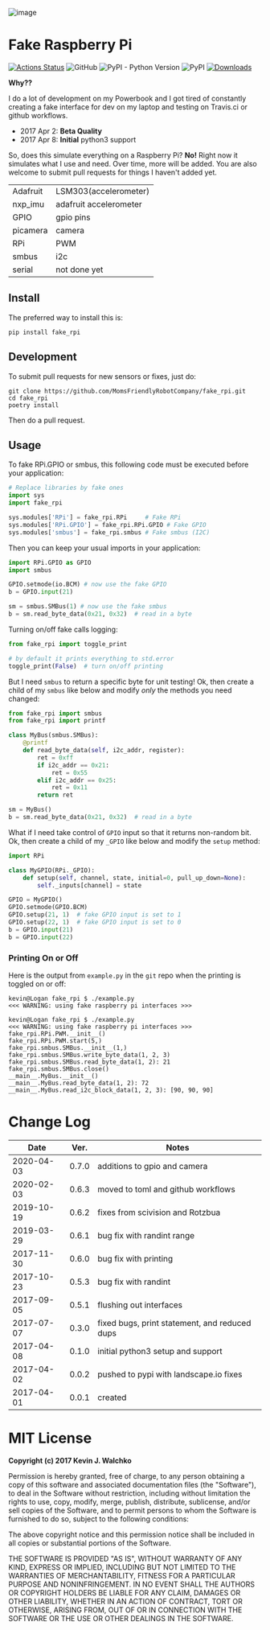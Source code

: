![image](https://raw.githubusercontent.com/MomsFriendlyRobotCompany/fake_rpi/master/pics/pi-python.jpg)

# Fake Raspberry Pi

[![Actions Status](https://github.com/MomsFriendlyRobotCompany/fake_rpi/workflows/CheckPackage/badge.svg)](https://github.com/MomsFriendlyRobotCompany/fake_rpi/actions)
![GitHub](https://img.shields.io/github/license/MomsFriendlyRobotCompany/fake_rpi)
![PyPI - Python Version](https://img.shields.io/pypi/pyversions/fake_rpi)
![PyPI](https://img.shields.io/pypi/v/fake_rpi)
[![Downloads](https://img.shields.io/pypi/dm/fake_rpi.svg)](https://img.shields.io/pypi/dm/fake_rpi.svg)

**Why??**

I do a lot of development on my Powerbook and I got tired of constantly
creating a fake interface for dev on my laptop and testing on Travis.ci or github workflows.

-   2017 Apr 2: **Beta Quality**
-   2017 Apr 8: **Initial** python3 support

So, does this simulate everything on a Raspberry Pi? **No!** Right now
it simulates what I use and need. Over time, more will be added. You are
also welcome to submit pull requests for things I haven\'t added yet.

|          |                       |
| -------- | --------------------- |
| Adafruit | LSM303(accelerometer) |
| nxp_imu  | adafruit accelerometer|
| GPIO     | gpio pins             |
| picamera | camera                |
| RPi      | PWM                   |
| smbus    | i2c                   |
| serial   | not done yet          |

## Install

The preferred way to install this is:

```
pip install fake_rpi
```

## Development

To submit pull requests for new sensors or fixes, just do:

```
git clone https://github.com/MomsFriendlyRobotCompany/fake_rpi.git
cd fake_rpi
poetry install
```

Then do a pull request.

## Usage

To fake RPi.GPIO or smbus, this following
code must be executed before your application:

```python
# Replace libraries by fake ones
import sys
import fake_rpi

sys.modules['RPi'] = fake_rpi.RPi     # Fake RPi
sys.modules['RPi.GPIO'] = fake_rpi.RPi.GPIO # Fake GPIO
sys.modules['smbus'] = fake_rpi.smbus # Fake smbus (I2C)
```

Then you can keep your usual imports in your application:

```python
import RPi.GPIO as GPIO
import smbus

GPIO.setmode(io.BCM) # now use the fake GPIO
b = GPIO.input(21)

sm = smbus.SMBus(1) # now use the fake smbus
b = sm.read_byte_data(0x21, 0x32)  # read in a byte
```

Turning on/off fake calls logging:

```python
from fake_rpi import toggle_print

# by default it prints everything to std.error
toggle_print(False)  # turn on/off printing
```

But I need `smbus` to return a specific byte for unit testing! Ok, then
create a child of my `smbus` like below and modify *only* the methods
you need changed:

```python
from fake_rpi import smbus
from fake_rpi import printf

class MyBus(smbus.SMBus):
    @printf
    def read_byte_data(self, i2c_addr, register):
        ret = 0xff
        if i2c_addr == 0x21:
            ret = 0x55
        elif i2c_addr == 0x25:
            ret = 0x11
        return ret

sm = MyBus()
b = sm.read_byte_data(0x21, 0x32)  # read in a byte
```

What if I need take control of `GPIO` input so that it returns
non-random bit. Ok, then create a child of my `_GPIO` like
below and modify the `setup` method:

```python
import RPi

class MyGPIO(RPi._GPIO):
    def setup(self, channel, state, initial=0, pull_up_down=None):
        self._inputs[channel] = state

GPIO = MyGPIO()
GPIO.setmode(GPIO.BCM)
GPIO.setup(21, 1)  # fake GPIO input is set to 1
GPIO.setup(22, 1)  # fake GPIO input is set to 0
b = GPIO.input(21)
b = GPIO.input(22)
```

### Printing On or Off

Here is the output from `example.py` in the `git` repo when the printing
is toggled on or off:

```
kevin@Logan fake_rpi $ ./example.py
<<< WARNING: using fake raspberry pi interfaces >>>

kevin@Logan fake_rpi $ ./example.py
<<< WARNING: using fake raspberry pi interfaces >>>
fake_rpi.RPi.PWM.__init__()
fake_rpi.RPi.PWM.start(5,)
fake_rpi.smbus.SMBus.__init__(1,)
fake_rpi.smbus.SMBus.write_byte_data(1, 2, 3)
fake_rpi.smbus.SMBus.read_byte_data(1, 2): 21
fake_rpi.smbus.SMBus.close()
__main__.MyBus.__init__()
__main__.MyBus.read_byte_data(1, 2): 72
__main__.MyBus.read_i2c_block_data(1, 2, 3): [90, 90, 90]
```

# Change Log

|  Date      | Ver.  | Notes                                         |
| ---------- | ----- | --------------------------------------------- |
| 2020-04-03 | 0.7.0 | additions to gpio and camera                  |
| 2020-02-03 | 0.6.3 | moved to toml and github workflows            |
| 2019-10-19 | 0.6.2 | fixes from scivision and Rotzbua              |
| 2019-03-29 | 0.6.1 | bug fix with randint range                    |
| 2017-11-30 | 0.6.0 | bug fix with printing                         |
| 2017-10-23 | 0.5.3 | bug fix with randint                          |
| 2017-09-05 | 0.5.1 | flushing out interfaces                       |
| 2017-07-07 | 0.3.0 | fixed bugs, print statement, and reduced dups |
| 2017-04-08 | 0.1.0 | initial python3 setup and support             |
| 2017-04-02 | 0.0.2 | pushed to pypi with landscape.io fixes        |
| 2017-04-01 | 0.0.1 | created                                       |

# MIT License

**Copyright (c) 2017 Kevin J. Walchko**

Permission is hereby granted, free of charge, to any person obtaining a
copy of this software and associated documentation files (the
"Software"), to deal in the Software without restriction, including
without limitation the rights to use, copy, modify, merge, publish,
distribute, sublicense, and/or sell copies of the Software, and to
permit persons to whom the Software is furnished to do so, subject to
the following conditions:

The above copyright notice and this permission notice shall be included
in all copies or substantial portions of the Software.

THE SOFTWARE IS PROVIDED "AS IS", WITHOUT WARRANTY OF ANY KIND,
EXPRESS OR IMPLIED, INCLUDING BUT NOT LIMITED TO THE WARRANTIES OF
MERCHANTABILITY, FITNESS FOR A PARTICULAR PURPOSE AND NONINFRINGEMENT.
IN NO EVENT SHALL THE AUTHORS OR COPYRIGHT HOLDERS BE LIABLE FOR ANY
CLAIM, DAMAGES OR OTHER LIABILITY, WHETHER IN AN ACTION OF CONTRACT,
TORT OR OTHERWISE, ARISING FROM, OUT OF OR IN CONNECTION WITH THE
SOFTWARE OR THE USE OR OTHER DEALINGS IN THE SOFTWARE.
